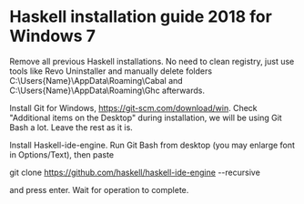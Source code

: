# Haskell installation guide 2018 for Windows 7

Remove all previous Haskell installations. No need to clean registry, just use tools like Revo Uninstaller and manually delete folders C:\Users\{Name}\AppData\Roaming\Cabal and C:\Users\{Name}\AppData\Roaming\Ghc afterwards.

Install Git for Windows, https://git-scm.com/download/win. Check "Additional items on the Desktop" during installation, we will be using Git Bash a lot. Leave the rest as it is.

Install Haskell-ide-engine. Run Git Bash from desktop (you may enlarge font in Options/Text), then paste

  git clone https://github.com/haskell/haskell-ide-engine --recursive

and press enter. Wait for operation to complete.
